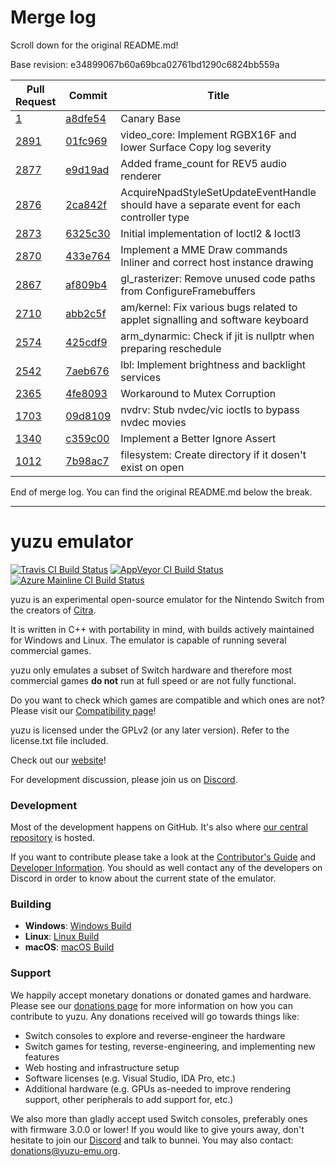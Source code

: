 # Merge log

Scroll down for the original README.md!

Base revision: e34899067b60a69bca02761bd1290c6824bb559a

|Pull Request|Commit|Title|Author|Merged?|
|----|----|----|----|----|
|[1](https://github.com/yuzu-emu/yuzu-canary/pull/1)|[a8dfe54](https://github.com/yuzu-emu/yuzu-canary/pull/1/files/)|Canary Base|[chris062689](https://github.com/chris062689)|Yes|
|[2891](https://github.com/yuzu-emu/yuzu/pull/2891)|[01fc969](https://github.com/yuzu-emu/yuzu/pull/2891/files/)|video_core: Implement RGBX16F and lower Surface Copy log severity|[FearlessTobi](https://github.com/FearlessTobi)|Yes|
|[2877](https://github.com/yuzu-emu/yuzu/pull/2877)|[e9d19ad](https://github.com/yuzu-emu/yuzu/pull/2877/files/)|Added frame_count for REV5 audio renderer|[ogniK5377](https://github.com/ogniK5377)|Yes|
|[2876](https://github.com/yuzu-emu/yuzu/pull/2876)|[2ca842f](https://github.com/yuzu-emu/yuzu/pull/2876/files/)|AcquireNpadStyleSetUpdateEventHandle should have a separate event for each controller type|[ogniK5377](https://github.com/ogniK5377)|Yes|
|[2873](https://github.com/yuzu-emu/yuzu/pull/2873)|[6325c30](https://github.com/yuzu-emu/yuzu/pull/2873/files/)|Initial implementation of Ioctl2 & Ioctl3|[ogniK5377](https://github.com/ogniK5377)|Yes|
|[2870](https://github.com/yuzu-emu/yuzu/pull/2870)|[433e764](https://github.com/yuzu-emu/yuzu/pull/2870/files/)|Implement a MME Draw commands Inliner and correct host instance drawing|[FernandoS27](https://github.com/FernandoS27)|Yes|
|[2867](https://github.com/yuzu-emu/yuzu/pull/2867)|[af809b4](https://github.com/yuzu-emu/yuzu/pull/2867/files/)|gl_rasterizer: Remove unused code paths from ConfigureFramebuffers|[ReinUsesLisp](https://github.com/ReinUsesLisp)|Yes|
|[2710](https://github.com/yuzu-emu/yuzu/pull/2710)|[abb2c5f](https://github.com/yuzu-emu/yuzu/pull/2710/files/)|am/kernel: Fix various bugs related to applet signalling and software keyboard|[DarkLordZach](https://github.com/DarkLordZach)|Yes|
|[2574](https://github.com/yuzu-emu/yuzu/pull/2574)|[425cdf9](https://github.com/yuzu-emu/yuzu/pull/2574/files/)|arm_dynarmic: Check if jit is nullptr when preparing reschedule|[DarkLordZach](https://github.com/DarkLordZach)|Yes|
|[2542](https://github.com/yuzu-emu/yuzu/pull/2542)|[7aeb676](https://github.com/yuzu-emu/yuzu/pull/2542/files/)|lbl: Implement brightness and backlight services|[DarkLordZach](https://github.com/DarkLordZach)|Yes|
|[2365](https://github.com/yuzu-emu/yuzu/pull/2365)|[4fe8093](https://github.com/yuzu-emu/yuzu/pull/2365/files/)|Workaround to Mutex Corruption|[FernandoS27](https://github.com/FernandoS27)|Yes|
|[1703](https://github.com/yuzu-emu/yuzu/pull/1703)|[09d8109](https://github.com/yuzu-emu/yuzu/pull/1703/files/)|nvdrv: Stub nvdec/vic ioctls to bypass nvdec movies|[DarkLordZach](https://github.com/DarkLordZach)|Yes|
|[1340](https://github.com/yuzu-emu/yuzu/pull/1340)|[c359c00](https://github.com/yuzu-emu/yuzu/pull/1340/files/)|Implement a Better Ignore Assert|[FernandoS27](https://github.com/FernandoS27)|Yes|
|[1012](https://github.com/yuzu-emu/yuzu/pull/1012)|[7b98ac7](https://github.com/yuzu-emu/yuzu/pull/1012/files/)|filesystem: Create directory if it dosen't exist on open|[DarkLordZach](https://github.com/DarkLordZach)|Yes|


End of merge log. You can find the original README.md below the break.

------

yuzu emulator
=============
[![Travis CI Build Status](https://travis-ci.org/yuzu-emu/yuzu.svg?branch=master)](https://travis-ci.org/yuzu-emu/yuzu)
[![AppVeyor CI Build Status](https://ci.appveyor.com/api/projects/status/77k97svb2usreu68?svg=true)](https://ci.appveyor.com/project/bunnei/yuzu)
[![Azure Mainline CI Build Status](https://dev.azure.com/yuzu-emu/yuzu/_apis/build/status/yuzu%20mainline?branchName=master)](https://dev.azure.com/yuzu-emu/yuzu/)

yuzu is an experimental open-source emulator for the Nintendo Switch from the creators of [Citra](https://citra-emu.org/).

It is written in C++ with portability in mind, with builds actively maintained for Windows and Linux. The emulator is capable of running several commercial games.

yuzu only emulates a subset of Switch hardware and therefore most commercial games **do not** run at full speed or are not fully functional.

Do you want to check which games are compatible and which ones are not? Please visit our [Compatibility page](https://yuzu-emu.org/game/)!

yuzu is licensed under the GPLv2 (or any later version). Refer to the license.txt file included.

Check out our [website](https://yuzu-emu.org/)!

For development discussion, please join us on [Discord](https://discord.gg/XQV6dn9).

### Development

Most of the development happens on GitHub. It's also where [our central repository](https://github.com/yuzu-emu/yuzu) is hosted.

If you want to contribute please take a look at the [Contributor's Guide](CONTRIBUTING.md) and [Developer Information](https://github.com/yuzu-emu/yuzu/wiki/Developer-Information). You should as well contact any of the developers on Discord in order to know about the current state of the emulator.

### Building

* __Windows__: [Windows Build](https://github.com/yuzu-emu/yuzu/wiki/Building-For-Windows)
* __Linux__: [Linux Build](https://github.com/yuzu-emu/yuzu/wiki/Building-For-Linux)
* __macOS__: [macOS Build](https://github.com/yuzu-emu/yuzu/wiki/Building-for-macOS)


### Support
We happily accept monetary donations or donated games and hardware. Please see our [donations page](https://yuzu-emu.org/donate/) for more information on how you can contribute to yuzu. Any donations received will go towards things like:
* Switch consoles to explore and reverse-engineer the hardware
* Switch games for testing, reverse-engineering, and implementing new features
* Web hosting and infrastructure setup
* Software licenses (e.g. Visual Studio, IDA Pro, etc.)
* Additional hardware (e.g. GPUs as-needed to improve rendering support, other peripherals to add support for, etc.)

We also more than gladly accept used Switch consoles, preferably ones with firmware 3.0.0 or lower! If you would like to give yours away, don't hesitate to join our [Discord](https://discord.gg/VXqngT3) and talk to bunnei. You may also contact: donations@yuzu-emu.org.
